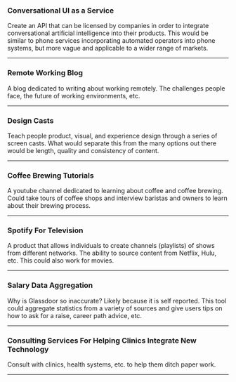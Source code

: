 ### Conversational UI as a Service

Create an API that can be licensed by companies in order to integrate conversational artificial intelligence into their products. This would be similar to phone services incorporating automated operators into phone systems, but more vague and applicable to a wider range of markets.

***

### Remote Working Blog

A blog dedicated to writing about working remotely. The challenges people face, the future of working environments, etc.

***

### Design Casts

Teach people product, visual, and experience design through a series of screen casts. What would separate this from the many options out there would be length, quality and consistency of content.

***

### Coffee Brewing Tutorials

A youtube channel dedicated to learning about coffee and coffee brewing. Could take tours of coffee shops and interview baristas and owners to learn about their brewing process.

***

### Spotify For Television

A product that allows individuals to create channels (playlists) of shows from different networks. The ability to source content from Netflix, Hulu, etc. This could also work for movies.

***

### Salary Data Aggregation

Why is Glassdoor so inaccurate? Likely because it is self reported. This tool could aggregate statistics from a variety of sources and give users tips on how to ask for a raise, career path advice, etc.

***

### Consulting Services For Helping Clinics Integrate New Technology

Consult with clinics, health systems, etc. to help them ditch paper work.

***
